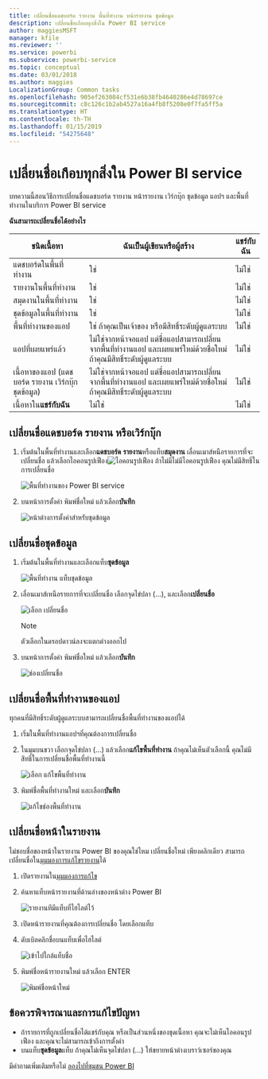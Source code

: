 ```yaml
---
title: เปลี่ยนชื่อแดชบอร์ด รายงาน พื้นที่ทำงาน หน้ารายงาน ชุดข้อมูล
description: เปลี่ยนชื่อเกือบทุกสิ่งใน Power BI service
author: maggiesMSFT
manager: kfile
ms.reviewer: ''
ms.service: powerbi
ms.subservice: powerbi-service
ms.topic: conceptual
ms.date: 03/01/2018
ms.author: maggies
LocalizationGroup: Common tasks
ms.openlocfilehash: 905ef263084cf531e6b38fb4640286e4d78697ce
ms.sourcegitcommit: c8c126c1b2ab4527a16a4fb8f5208e0f7fa5ff5a
ms.translationtype: HT
ms.contentlocale: th-TH
ms.lasthandoff: 01/15/2019
ms.locfileid: "54275648"
---
```

# <a name="rename-almost-anything-in-power-bi-service"></a>เปลี่ยนชื่อเกือบทุกสิ่งใน Power BI service
บทความนี้สอนวิธีการเปลี่ยนชื่อแดชบอร์ด รายงาน หน้ารายงาน เวิร์กบุ๊ก ชุดข้อมูล แอปฯ และพื้นที่ทำงานในบริการ Power BI service

**ฉันสามารถเปลี่ยนชื่อได้อย่างไร**

| ชนิดเนื้อหา | ฉันเป็นผู้เขียนหรือผู้สร้าง | แชร์กับฉัน |
| --- | --- | --- |
| แดชบอร์ดในพื้นที่ทำงาน |ใช่ |ไม่ใช่ |
| รายงานในพื้นที่ทำงาน |ใช่ |ไม่ใช่ |
| สมุดงานในพื้นที่ทำงาน |ใช่ |ไม่ใช่ |
| ชุดข้อมูลในพื้นที่ทำงาน |ใช่ |ไม่ใช่ |
| พื้นที่ทำงานของแอป |ใช่ ถ้าคุณเป็นเจ้าของ หรือมีสิทธิ์ระดับผู้ดูแลระบบ |ไม่ใช่ |
| แอปที่เผยแพร่แล้ว |ไม่ใช่จากหน้าจอแอป แต่ชื่อแอปสามารถเปลี่ยนจากพื้นที่ทำงานแอป และเผยแพร่ใหม่ด้วยชื่อใหม่ถ้าคุณมีสิทธิ์ระดับผู้ดูแลระบบ |ไม่ใช่ |
| เนื้อหาของแอป (แดชบอร์ด รายงาน เวิร์กบุ๊ก ชุดข้อมูล) |ไม่ใช่จากหน้าจอแอป แต่ชื่อแอปสามารถเปลี่ยนจากพื้นที่ทำงานแอป และเผยแพร่ใหม่ด้วยชื่อใหม่ถ้าคุณมีสิทธิ์ระดับผู้ดูแลระบบ |ไม่ใช่ |
| เนื้อหาใน**แชร์กับฉัน** |ไม่ใช่ |ไม่ใช่ |

## <a name="rename-a-dashboard-report-or-workbook"></a>เปลี่ยนชื่อแดชบอร์ด รายงาน หรือเวิร์กบุ๊ก
1. เริ่มต้นในพื้นที่ทำงานและเลือก**แดชบอร์ด** **รายงาน**หรือแท็บ**สมุดงาน** เลื่อนเมาส์หนือรายการที่จะเปลี่ยนชื่อ แล้วเลือกไอคอนรูปเฟือง![ไอคอนรูปเฟือง](media/service-rename/powerbi-cog-icon.png) ถ้าไม่มีไม่มีไอคอนรูปเฟือง คุณไม่มีสิทธิ์ในการเปลี่ยนชื่อ
   
   ![พื้นที่ทำงานของ Power BI service](media/service-rename/power-bi-workspace-dashboards.png)
2. บนหน้าการตั้งค่า พิมพ์ชื่อใหม่ แล้วเลือก**บันทึก**
   
   ![หน้าต่างการตั้งค่าสำหรับชุดข้อมูล](media/service-rename/power-bi-rename-dashboard2.png)

## <a name="rename-a-dataset"></a>เปลี่ยนชื่อชุดข้อมูล
1. เริ่มต้นในพื้นที่ทำงานและเลือกแท็บ**ชุดข้อมูล**
   
   ![พื้นที่ทำงาน แท็บชุดข้อมูล](media/service-rename/power-bi-ellipses.png)
2. เลื่อนเมาส์เหนือรายการที่จะเปลี่ยนชื่อ เลือกจุดไข่ปลา (...), และเลือก**เปลี่ยนชื่อ**  
   
      ![เลือก เปลี่ยนชื่อ](media/service-rename/power-bi-rename-datasets.png)
   
   > [!NOTE]
   > ตัวเลือกในดรอปดาวน์ลงจะแตกต่างออกไป
   > 
   > 
3. บนหน้าการตั้งค่า พิมพ์ชื่อใหม่ แล้วเลือก**บันทึก**
   
     ![ช่องเปลี่ยนชื่อ](media/service-rename/power-bi-rename.png)

## <a name="rename-an-app-workspace"></a>เปลี่ยนชื่อพื้นที่ทำงานของแอป
ทุกคนที่มีสิทธิ์ระดับผู้ดูแลระบบสามารถเปลี่ยนชื่อพื้นที่ทำงานของแอปได้

1. เริ่มในพื้นที่ทำงานแอปฯที่คุณต้องการเปลี่ยนชื่อ
2. ในมุมบนขวา เลือกจุดไข่ปลา (...) แล้วเลือก**แก้ไขพื้นที่ทำงาน** ถ้าคุณไม่เห็นตัวเลือกนี้ คุณไม่มีสิทธิ์ในการเปลี่ยนชื่อพื้นที่ทำงานนี้ 
   
    ![เลือก แก้ไขพื้นที่ทำงาน](media/service-rename/power-bi-edit-workspace.png)
3. พิมพ์ชื่อพื้นที่ทำงานใหม่ และเลือก**บันทึก**
   
   ![แก้ไขช่องพื้นที่ทำงาน](media/service-rename/power-bi-workspace-rename.png)

## <a name="rename-a-page-in-a-report"></a>เปลี่ยนชื่อหน้าในรายงาน
ไม่ชอบชื่อของหน้าในรายงาน Power BI ของคุณใช่ไหม  เปลี่ยนชื่อใหม่ เพียงคลิกเดียว สามารถเปลี่ยนชื่อใน[มุมมองการแก้ไขรายงาน](service-interact-with-a-report-in-editing-view.md)ได้

1. เปิดรายงานใน[มุมมองการแก้ไข](consumer/end-user-reading-view.md)
2. ค้นหาแท็บหน้ารายงานที่ด้านล่างของหน้าต่าง Power BI
   
    ![รายงานทีมีแท็บที่ไฮไลต์ไว้](media/service-rename/report-page-tabs-new.png)
3. เปิดหน้ารายงานที่คุณต้องการเปลี่ยนชื่อ โดยเลือกแท็บ
4. ดับเบิลคลิกชื่อบนแท็บเพื่อไฮไลต์  
   
    ![เข้าไปใกล้แท็บชื่อ](media/service-rename/hilite-tab.png)
5. พิมพ์ชื่อหน้ารายงานใหม่ แล้วเลือก ENTER
   
    ![พิมพ์ชื่อหน้าใหม่](media/service-rename/new-name.png)

## <a name="considerations-and-troubleshooting"></a>ข้อควรพิจารณาและการแก้ไขปัญหา
* ถ้ารายการที่ถูกเปลี่ยนชื่อได้แชร์กับคุณ หรือเป็นส่วนหนึ่งของชุดเนื้อหา คุณจะไม่เห็นไอคอนรูปเฟือง และคุณจะไม่สามารถเข้าถึงการตั้งค่า
* บนแท็บ**ชุดข้อมูล**แท็บ ถ้าคุณไม่เห็นจุดไข่ปลา (...) ให้ขยายหน้าต่างเบราว์เซอร์ของคุณ

มีคำถามเพิ่มเติมหรือไม่ [ลองไปที่ชุมชน Power BI](http://community.powerbi.com/)

